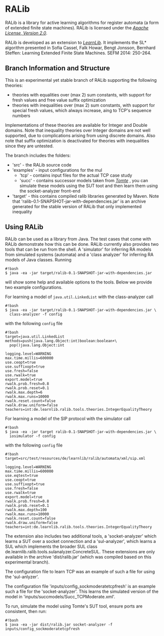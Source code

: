 RALib
=========================

RALib is a library for active learning algorithms for register automata
(a form of extended finite state machines). RALib is licensed under
the [*Apache License, Version 2.0*][4]. 

RALib is developed as an extension to [*LearnLib*][3]. It implements 
the SL* algorithm presented in 	Sofia Cassel, Falk Howar, Bengt Jonsson, 
Bernhard Steffen: Learning Extended Finite State Machines. SEFM 2014: 250-264.


Branch Information and Structure
-------------------------

This is an experimental yet stable branch of RALib supporting the following theories:

* theories with equalities over (max 2) sum constants, with support for fresh values and free value suffix optimization
* theories with inequalities over (max 2) sum constants, with support for special fresh values, which always increase, aing to TCP's sequence numbers

Implementations of these theories are available for Integer and Double domains. 
Note that inequality theories over Integer domains are not well supported, due to complications arising from using discrete domains.
Also note that suffix optimization is deactivated for theories with inequalities since they are untested.     

The branch includes the folders:

* 'src' - the RALib source code 
* 'examples' - input configurations for the mul 
    * 'tcp' - contains input files for the actual TCP case study
    * 'succ' - contains successor models taken from [*Tomte*][7] , you can simulate these models 
    using the SUT toot and then learn them using the socket-analyzer front-end
* 'target' - this contains compiled ralib libraries generated by Maven. Note that 
  'ralib-0.1-SNAPSHOT-jar-with-dependencies.jar' is an archive generated for the stable version of RALib that only implemented inequality


Using RALib
-------------------------

RALib can be used as a library from Java. The test cases that come with RALib
demonstrate how this can be done. RALib currently also provides two tools
that can be run from the shell. A 'simulator' for inferring RA models from 
simulated systems (automata) and a 'class analyzer' for inferring RA models
of Java classes. Running

```
#!bash
$ java -ea -jar target/ralib-0.1-SNAPSHOT-jar-with-dependencies.jar
```


will show some help and available options to the tools. Below we provide two
example configurations.

For learning a model of `java.util.LinkedList` with the class-analyzer call

```
#!bash
$ java -ea -jar target/ralib-0.1-SNAPSHOT-jar-with-dependencies.jar \
  class-analyzer -f config
```

with the following `config` file

```
#!bash
target=java.util.LinkedList
methods=push(java.lang.Object:int)boolean:boolean+\
  pop()java.lang.Object:int

logging.level=WARNING
max.time.millis=600000
use.ceopt=true
use.suffixopt=true
use.fresh=false
use.rwalk=true
export.model=true
rwalk.prob.fresh=0.8
rwalk.prob.reset=0.1
rwalk.max.depth=6
rwalk.max.runs=10000
rwalk.reset.count=false
rwalk.draw.uniform=false
teachers=int:de.learnlib.ralib.tools.theories.IntegerEqualityTheory
```

For learning a model of the SIP protocol with the simulator call

```
#!bash
$ java -ea -jar target ralib-0.1-SNAPSHOT-jar-with-dependencies.jar \
  iosimulator -f config
```

with the following `config` file

```
#!bash
target=src/test/resources/de/learnlib/ralib/automata/xml/sip.xml

logging.level=WARNING
max.time.millis=600000
use.eqtest=true
use.ceopt=true
use.suffixopt=true
use.fresh=false
use.rwalk=true
export.model=true
rwalk.prob.fresh=0.8
rwalk.prob.reset=0.1
rwalk.max.depth=100
rwalk.max.runs=10000
rwalk.reset.count=false
rwalk.draw.uniform=false
teachers=int:de.learnlib.ralib.tools.theories.IntegerEqualityTheory
```

The extension also includes two additional tools, a 'socket-analyzer' which learns
a SUT over a socket connection and a 'sul-analyzer', which learns a SUL which implements
the broader SUL class de.learnlib.ralib.tools.sulanalyzer.ConcreteSUL. These extensions 
are only available in the archive 'dist/ralib.jar' (which was compiled based on this experimental branch).

The configuration file to learn TCP was an example of such a file for using the 'sul-anlyzer'.

The configuration file 'inputs/config_sockmoderatetcpfresh' is an example such a file for the 'socket-analyzer'.
This learns the simulated version of the model in 'inputs/succmodels/Succ_TCPModerate.xml'. 

To run, simulate the model using Tomte's SUT tool, ensure ports are consistent, then run:

```
#!bash
$ java -ea -jar dist/ralib.jar socket-analyzer -f inputs/config_sockmoderatetcpfresh

```



[1]: https://bitbucket.org/psycopaths/jConstraints-z3
[2]: https://z3.codeplex.com
[3]: http://www.learnlib.de
[4]: http://www.apache.org/licenses/LICENSE-2.0
[5]: https://bitbucket.org/psycopaths/jConstraints
[6]: https://gitlab.science.ru.nl/pfiteraubrostean/tcp-learner/tree/cav-aec
[7]: http://tomte.cs.ru.nl/